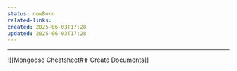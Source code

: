 ```yaml
---
status: newBorn
related-links: 
created: 2025-06-03T17:28
updated: 2025-06-03T17:28
---
```

---

![[Mongoose Cheatsheet#➕ Create Documents]]


